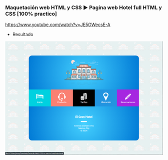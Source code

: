 ### Maquetación web HTML y CSS ► Pagina web Hotel full HTML y CSS [100% practico]

https://www.youtube.com/watch?v=JE5GWecsE-A

- Resultado

![Screenshot Hotel](./img/resultado.png)
